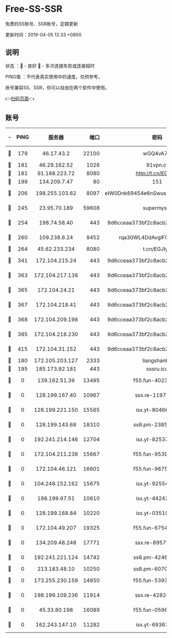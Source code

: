 # Free-SS-SSR

免费的SS账号、SSR账号，定期更新

更新时间：2019-04-05 12:33 +0800

## 说明

状态     ：🙂 - 良好 🙁 - 多次连接失败或连接超时

PING值   ：不代表真实使用中的速度，仅供参考。

账号兼容SS、SSR，你可以自由在两个软件中使用。

👉[扫码页面](https://liesauer.github.io/Free-SS-SSR/)👈

## 账号

|-|PING|服务器|端口|密码|加密方式|区域|
|:----:|:----:|:-----:|-----:|:----:|:----:|:----:|
|🙂|179|46.17.43.2|22100|wGQ4vA7D|aes-256-gcm|RU|
|🙂|181|46.29.162.52|1026|91vpn.cf|rc4-md5|RU|
|🙂|181|91.188.223.72|8080|http://t.cn/EGJIyrl|rc4-md5|RU|
|🙂|199|134.209.7.47|80|151|chacha20|US|
|🙂|206|198.255.103.62|8097|eIW0Dnk69454e6nSwuspv9DmS201tQ0D|aes-256-cfb|US|
|🙂|245|23.95.70.189|59608|supermyssr|chacha20-ietf|US|
|🙂|254|198.74.58.40|443|9d6cceaa373bf2c8acb22e60b6a58be6|aes-256-cfb|US|
|🙂|260|109.238.6.24|9452|rqa30WL4DdAvgIFG6Fs3znzTa|aes-256-cfb|FR|
|🙂|264|45.62.233.234|8080|t.cn/EGJIyrl|rc4-md5|CA|
|🙂|341|172.104.215.24|443|9d6cceaa373bf2c8acb22e60b6a58be6|aes-256-cfb|US|
|🙂|363|172.104.217.138|443|9d6cceaa373bf2c8acb22e60b6a58be6|aes-256-cfb|US|
|🙂|365|172.104.24.21|443|9d6cceaa373bf2c8acb22e60b6a58be6|aes-256-cfb|US|
|🙂|367|172.104.218.41|443|9d6cceaa373bf2c8acb22e60b6a58be6|aes-256-cfb|US|
|🙂|368|172.104.209.198|443|9d6cceaa373bf2c8acb22e60b6a58be6|aes-256-cfb|US|
|🙂|385|172.104.218.230|443|9d6cceaa373bf2c8acb22e60b6a58be6|aes-256-cfb|US|
|🙂|415|172.104.31.152|443|9d6cceaa373bf2c8acb22e60b6a58be6|aes-256-cfb|US|
|🙂|180|172.105.203.127|2333|liangshanbo|chacha20|JP|
|🙂|195|185.173.92.181|443|sssru.icu|rc4-md5|RU|
|🙁|0|139.162.51.39|13495|f55.fun-40234705|aes-256-cfb|SG|
|🙁|0|128.199.167.40|10967|ssx.re-11977047|aes-256-cfb|SG|
|🙁|0|128.199.221.150|15565|isx.yt-80466912|aes-256-cfb|SG|
|🙁|0|128.199.143.68|18310|ss8.pm-23855418|aes-256-cfb|SG|
|🙁|0|192.241.214.146|12704|isx.yt-82537234|aes-256-cfb|US|
|🙁|0|172.104.211.238|15667|f55.fun-95394405|aes-256-cfb|US|
|🙁|0|172.104.46.121|16601|f55.fun-98755014|aes-256-cfb|SG|
|🙁|0|104.248.152.162|15675|isx.yt-92554482|aes-256-cfb|SG|
|🙁|0|198.199.97.51|10610|isx.yt-44242885|aes-256-cfb|US|
|🙁|0|128.199.168.84|10220|isx.yt-03519037|aes-256-cfb|SG|
|🙁|0|172.104.49.207|19325|f55.fun-67542122|aes-256-cfb|SG|
|🙁|0|134.209.48.248|17771|ssx.re-89572138|aes-256-cfb|US|
|🙁|0|192.241.221.124|14742|ss8.pm-42467261|aes-256-cfb|US|
|🙁|0|213.183.48.10|10250|ss8.pm-60707476|rc4-md5|RU|
|🙁|0|173.255.230.159|14850|f55.fun-53932757|aes-256-cfb|US|
|🙁|0|198.199.109.236|11914|ssx.re-42824797|aes-256-cfb|US|
|🙁|0|45.33.80.198|16089|f55.fun-05960276|aes-256-cfb|US|
|🙁|0|162.243.147.10|11282|isx.yt-69367620|aes-256-cfb|US|
